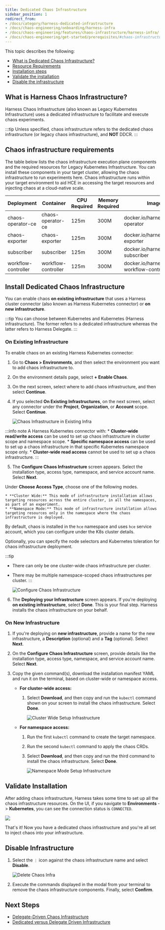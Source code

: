 ```yaml
---
title: Dedicated Chaos Infrastructure
sidebar_position: 1
redirect_from:
- /docs/category/harness-dedicated-infrastructure
- /docs/chaos-engineering/onboarding/harness-infra
- /docs/chaos-engineering/features/chaos-infrastructure/harness-infra/
- /docs/chaos-engineering/get-started/prerequisites/#chaos-infrastructure-requirements
---
```


This topic describes the following:
  - [What is Dedicated Chaos Infrastructure?](/docs/chaos-engineering/use-harness-ce/infrastructures/types/legacy-infra#what-is-harness-chaos-infrastructure)
  - [Resource Requirements](/docs/chaos-engineering/use-harness-ce/infrastructures/types/legacy-infra#chaos-infrastructure-requirements)
  - [Installation steps](/docs/chaos-engineering/use-harness-ce/infrastructures/types/legacy-infra#install-dedicated-chaos-infrastructure)
  - [Validate the installation](/docs/chaos-engineering/use-harness-ce/infrastructures/types/legacy-infra#validate-installation)
  - [Disable the infrastructure](/docs/chaos-engineering/use-harness-ce/infrastructures/types/legacy-infra#disable-infrastructure)

## What is Harness Chaos Infrastructure?

Harness Chaos Infrastructure (also known as Legacy Kubernetes Infrastructure) uses a dedicated infrastructure to facilitate and execute chaos experiments.

:::tip
Unless specified, chaos infrastructure refers to the dedicated chaos infrastructure (or legacy chaos infrastructure), and **NOT** DDCR.
:::

## Chaos infrastructure requirements

The table below lists the chaos infrastructure execution plane components and the required resources for Legacy Kubernetes Infrastructure. You can install these components in your target cluster, allowing the chaos infrastructure to run experiments here. Chaos infrastructure runs within your target environment to aid HCE in accessing the target resources and injecting chaos at a cloud-native scale.

<table>
    <thead>
        <tr>
            <th>Deployment</th>
            <th>Container</th>
            <th>CPU<br />Required</th>
            <th>Memory<br />Required</th>
            <th>Image</th>
        </tr>
    </thead>
    <tbody>
        <tr>
            <td>chaos-operator-ce</td>
            <td>chaos-operator-ce</td>
            <td>125m</td>
            <td>300M</td>
            <td>docker.io/harness/chaos-operator</td>
        </tr>
        <tr>
            <td>chaos-exporter</td>
            <td>chaos-exporter</td>
            <td>125m</td>
            <td>300M</td>
            <td>docker.io/harness/chaos-exporter</td>
        </tr>
        <tr>
            <td>subscriber</td>
            <td>subscriber</td>
            <td>125m</td>
            <td>300M</td>
            <td>docker.io/harness/chaos-subscriber</td>
        </tr>
        <tr>
            <td>workflow-controller</td>
            <td>workflow-controller</td>
            <td>125m</td>
            <td>300M</td>
            <td>docker.io/harness/chaos-workflow-controller</td>
        </tr>
    </tbody>
</table>



## Install Dedicated Chaos Infrastructure

You can enable chaos **on existing infrastructure** that uses a Harness cluster connector (also known as Harness Kubernetes connector) or **on new infrastructure**.

:::tip
You can choose between Kubernetes and Kubernetes (Harness infrastructure). The former refers to a dedicated infrastructure whereas the latter refers to Harness Delegate.
:::

### On Existing Infrastructure
To enable chaos on an existing Harness Kubernetes connector:

1. Go to **Chaos > Environments**, and then select the environment you want to add chaos infrastructure to.

1. On the environment details page, select **+ Enable Chaos**.

1. On the next screen, select where to add chaos infrastructure, and then select **Continue**.

4. If you selected **On Existing Infrastructures**, on the next screen, select any connector under the **Project**, **Organization**, or **Account** scope. Select **Continue**.

    ![Chaos Infrastructure in Existing Infra](./static/chaos-infrastructure-in-existing-infra.png)

  :::info note
  A Harness Kubernetes connector with:
    * **Cluster-wide read/write access** can be used to set up chaos infrastructure in cluster scope and namespace scope.
    * **Specific namespace access** can be used to set up a chaos infrastructure in that specific Kubernetes namespace scope only.
    * **Cluster-wide read access** cannot be used to set up a chaos infrastructure.
  :::

5. The **Configure Chaos Infrastructure** screen appears. Select the installation type, access type, namespace, and service account name. Select **Next**.

  Under **Choose Access Type**, choose one of the following modes.

    * **Cluster Wide:** This mode of infrastructure installation allows targeting resources across the entire cluster, in all the namespaces, as part of an experiment.
    * **Namespace Mode:** This mode of infrastructure installation allows targeting resources only in the namespace where the chaos infrastructure is deployed.

  By default, chaos is installed in the `hce` namespace and uses `hce` service account, which you can configure under the K8s cluster details.

  Optionally, you can specify the node selectors and Kubernetes toleration for chaos infrastructure deployment.

:::tip
- There can only be one cluster-wide chaos infrastructure per cluster.
- There may be multiple namespace-scoped chaos infrastructures per cluster.
:::

    ![Configure Chaos Infrastructure](./static/existing-2.png)

6. The **Deploying your Infrastructure** screen appears. If you're deploying **on existing infrastructure**, select **Done**. This is your final step. Harness installs the chaos infrastructure on your behalf.


### On New Infrastructure

1. If you're deploying on **new infrastructure**, provide a name for the new infrastructure, a **Description** (optional) and a **Tag** (optional). Select **Next**.

2. On the **Configure Chaos Infrastructure** screen, provide details like the installation type, access type, namespace, and service account name. Select **Next**.

3. Copy the given command(s), download the installation manifest YAML and run it on the terminal, based on cluster-wide or namespace access.

    * **For cluster-wide access:**

      1. Select **Download**, and then copy and run the `kubectl` command shown on your screen to install the chaos infrastructure. Select **Done**.

          ![Cluster Wide Setup Infrastructure](./static/cluster-wide-setup-infrastructure.png)

    * **For namespace access:**

      1. Run the first `kubectl` command to create the target namespace.
      1. Run the second `kubectl` command to apply the chaos CRDs.
      1. Select **Download**, and then copy and run the third command to install the chaos infrastructure. Select **Done**.

          ![Namespace Mode Setup Infrastructure](./static/ns-mode-setup-infrastructure.png)


## Validate Installation

After adding chaos infrastructure, Harness takes some time to set up all the chaos infrastructure resources. On the UI, if you navigate to **Environments** -> **Kubernetes**, you can see the connection status is `CONNECTED`.

  ![](./static/confirm-3.png)

That's it! Now you have a dedicated chaos infrastructure and you're all set to inject chaos into your infrastructure.

## Disable Infrastructure

1. Select the `⋮` icon against the chaos infrastructure name and select **Disable**.

    ![Delete Chaos Infra](./static/delete-chaos-infra-short.png)

2. Execute the commands displayed in the modal from your terminal to remove the chaos infrastructure components. Finally, select **Confirm**.

## Next Steps

- [Delegate-Driven Chaos Infrastructure](/docs/chaos-engineering/use-harness-ce/infrastructures/types/ddcr/)
- [Dedicated versus Delegate Driven Infrastructure](/docs/chaos-engineering/use-harness-ce/infrastructures/types/ddcr-vs-dedicated)